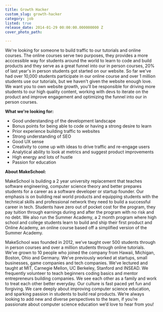 ```yaml
---
title: Growth Hacker
custom_slug: growth-hacker
category: job
listed: true
release_date: 2014-01-29 00:00:00.000000000 Z
cover_photo_path: 

---
```

We're looking for someone to build traffic to our tutorials and online courses. The online courses serve two purposes, they provides a more acccessible way for students around the world to learn to code and build products and they serve as a great funnel into our in person courses, 20% of last year's in person students got started on our website. So far we've had over 10,000 students participate in our online course and over 1 million students use our tutorials, but we haven't given the website enough love. We want you to own website growth, you'll be responsible for driving more students to our high quality content, working with devs to iterate on the product and improve engagement and optimizing the funnel into our in person courses.

**What we're looking for:**

- Good understanding of the development landscape
- Bonus points for being able to code or having a strong desire to learn
- Prior experience building traffic to websites
- Strong understanding of SEO
- Good UX sense
- Creativity to come up with ideas to drive traffic and re-engage users
- Analytical ability to look at metrics and suggest product improvements
- High energy and lots of hustle
- Passion for education

**About MakeSchool:**

MakeSchool is building a 2 year university replacement that teaches software engineering, computer science theory and better prepares students for a career as a software developer or startup founder. Our emphasis is on building real world products and equipping students with the technical skills and professional network they need to build a successful career in tech. Students have zero out of pocket cost for the program, they pay tuition through earnings during and after the program with no risk and no debt. We also run the Summer Academy, a 2 month program where high school and college students learn to build and ship their first product and Online Academy, an online course based off a simplified version of the Summer Academy.

MakeSchool was founded in 2012, we’ve taught over 500 students through in person courses and over a million students through online tutorials. We’ve grown to 10 people who joined the company from Hawaii, Michigan, Boston, Ohio and Germany. We’ve previously worked at startups, small businesses, game companies and tech companies. We’ve lectured and taught at MIT, Carnegie Mellon, UC Berkeley, Stanford and INSEAD. We frequently volunteer to teach beginners coding basics and mentor entrepreneurs building companies. We see each other as a family and work to treat each other better everyday. Our culture is fast paced yet fun and forgiving. We care deeply about improving computer science education, and sparking passion in students to build real products. We’re always looking to add new and diverse perspectives to the team, if you’re passionate about computer science education we’d love to hear from you!